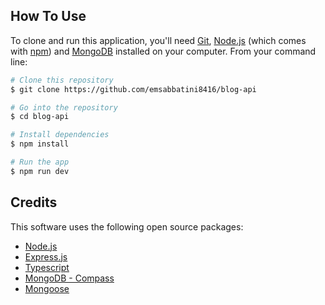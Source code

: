 ## How To Use

To clone and run this application, you'll need [Git](https://git-scm.com), [Node.js](https://nodejs.org/en/download/) (which comes with [npm](http://npmjs.com)) and [MongoDB](https://www.mongodb.com/try/download/shell) installed on your computer. From your command line:

```bash
# Clone this repository
$ git clone https://github.com/emsabbatini8416/blog-api

# Go into the repository
$ cd blog-api

# Install dependencies
$ npm install

# Run the app
$ npm run dev
```

## Credits

This software uses the following open source packages:

- [Node.js](https://nodejs.org/)
- [Express.js](https://expressjs.com/es/)
- [Typescript](https://www.typescriptlang.org/)
- [MongoDB - Compass](https://www.mongodb.com/try/download/shell)
- [Mongoose](https://mongoosejs.com/)

